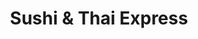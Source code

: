 ---
layout: place
title: "Sushi & Thai Express"
permalink: /new-york/north-babylon/sushi-thai-express.html
stateAbbr: NY
stateName: New York
cityName: North Babylon
place_id: ChIJY2R17gAt6IkRovScWpP-17w
photos:
  - name: >-
      places/ChIJY2R17gAt6IkRovScWpP-17w/photos/AeeoHcKvMNRmqg2sHsXSdr_dCmzKoyg0Qz4XCr1PhbGArwMxWf0J1pMdaeFxZwNHHEUMnkYw-O0JcnGW10eRmHTPe7zm98S99__EvfEfj7McLrHGHhZ4QA65bFD_hrmi05W2vWgPWEWriLXMKfHgzvWP4j68Q3Zd2vA4O0Lo7m-OsBV5S0P_g16gix9hh0Q5RzSn8nIFFRDZnSphgn5PLETOEp4SDQ_75fO04y-JNEAtQtpP3-kXIc3oPByqzTb65XSp9KN6oY-ow0d8EfyWB29AKy4gAoF_pU8xb661WDygohOrqe2sVqwWp7FsWFU2no9vv6B4BXvwoJxHdcBYWIwYZcono9G46CINVMdsSQ-evBEUdwLGX8dn5TMUNe0OCgHSpay8y1DXfxW_DylYsfwJEwh9jmuUGg-Arbsb8Q
    widthPx: 4032
    heightPx: 3024
    authorAttributions:
      - displayName: Ahsan Zahedi
        uri: https://maps.google.com/maps/contrib/114837426781857113260
        photoUri: >-
          https://lh3.googleusercontent.com/a-/ALV-UjXsmvmjLYT1B800cV2K4-v8TKJkBrx9S_6CwpVU_N6p1fa1s5cb=s100-p-k-no-mo
    flagContentUri: >-
      https://www.google.com/local/imagery/report/?cb_client=maps_api_places.places_api&image_key=!1e10!2sCIHM0ogKEICAgICUmo17&hl=en-US
    googleMapsUri: >-
      https://www.google.com/maps/place//data=!3m4!1e2!3m2!1sCIHM0ogKEICAgICUmo17!2e10!4m2!3m1!1s0x89e82d00ee756463:0xbcd7fe935a9cf4a2
  - name: >-
      places/ChIJY2R17gAt6IkRovScWpP-17w/photos/AeeoHcIIQ5Z6cb_aARw2_gMRQs7QGu4hAZeV6GILgZKsi26sXorMStRubbwFcc3fCzuNB7R2O-6EzMbEaHwmK03UZHj5DJfKqx0MFr1PG1phR83VqgeKAdTmXWeOdCoAoMIHGG4i6JDe_L-zdMECK5pJBVzoCjmiJuKTNPROt8lrLIvGr96N4ZiCmuhIndIf-tUGqcqN_qYiQ8LWhglR7wYQigeKNv87UtiW_8OhYir5sCXzrn_RDiQIDKMVNUni5BLYsrSvqBZtbU8rTeDNPTOhh8xiMgxQ2Oa6EurJergphqXpHq5o747het4yv_ZCxM-TliCwDYp8z2p6JBC-zZeKxXcUghkmWqLE3UP1BjlbtWm68p_ANsLo70YYckKhAuldF7j3YlmsDjaUVZFshRAu_kOzAAdB9xg6V0p2MVT8OZrqcQ
    widthPx: 4032
    heightPx: 3024
    authorAttributions:
      - displayName: Ahsan Zahedi
        uri: https://maps.google.com/maps/contrib/114837426781857113260
        photoUri: >-
          https://lh3.googleusercontent.com/a-/ALV-UjXsmvmjLYT1B800cV2K4-v8TKJkBrx9S_6CwpVU_N6p1fa1s5cb=s100-p-k-no-mo
    flagContentUri: >-
      https://www.google.com/local/imagery/report/?cb_client=maps_api_places.places_api&image_key=!1e10!2sCIHM0ogKEICAgICUmo37MA&hl=en-US
    googleMapsUri: >-
      https://www.google.com/maps/place//data=!3m4!1e2!3m2!1sCIHM0ogKEICAgICUmo37MA!2e10!4m2!3m1!1s0x89e82d00ee756463:0xbcd7fe935a9cf4a2
  - name: >-
      places/ChIJY2R17gAt6IkRovScWpP-17w/photos/AeeoHcK1VE5i5p3Hg0a6gVzYzMDWwK_IRSS7ZtHcWVJa_KdPzVs2mYXZBbF6QVqFOYkf4udcB0HF-dUvxKYUPVP4hVh3tpvANhfAYYjrrMtWte5DRqr2EUTHrSHqeAeMnDucGenNeDs-4x_AV0bNfXq0LSgB1Hz233ZxOiU56l3TxiQiIxZKOjYvgeXp7S-Ulk6F_ztmb7KlVsEd_Sq-G4qE9eNkwqdzwp-5ipRbSMLacfnzv-AigWuK4yEZlkeRi-Wlug6pngX3oaXHCBcnWmRC-68GRTlo87emuZVVfh5onnbHXYG1Xl02EgLbrWZ0p81WjGYSAmDey-NSDRVPLBng2s5fFrbxYeKX4R80KDyRcUsMorocoqtAoghH4LJdxTgLmaBntLeMA9CfYpA7EYo5ai2rERMWZEfgPBYMKLgm5_DWOVcG
    widthPx: 2001
    heightPx: 1125
    authorAttributions:
      - displayName: Desiree Agudo
        uri: https://maps.google.com/maps/contrib/113036024123715952644
        photoUri: >-
          https://lh3.googleusercontent.com/a-/ALV-UjXEeLw_fZupIFOBtXZt8LZFooELj77Wi71A0xZdHGfq6oRH6M1R1Q=s100-p-k-no-mo
    flagContentUri: >-
      https://www.google.com/local/imagery/report/?cb_client=maps_api_places.places_api&image_key=!1e10!2sCIHM0ogKEICAgIC7vN7upQE&hl=en-US
    googleMapsUri: >-
      https://www.google.com/maps/place//data=!3m4!1e2!3m2!1sCIHM0ogKEICAgIC7vN7upQE!2e10!4m2!3m1!1s0x89e82d00ee756463:0xbcd7fe935a9cf4a2
  - name: >-
      places/ChIJY2R17gAt6IkRovScWpP-17w/photos/AeeoHcIT9JddDFetf9TWrUIgAUGdNI3QNp5mIHlVNBG2t_VzIl8OMKNZYK1W6wv-3CwbHcSMp8eQtqRiz6UE8P7juq6h3-0ZNICR0djd30aFjByXRsu9h3hEg01RN1ZBucMG0bBKUu_RpTFfN006CF5B_nk6ABBCE1pbQQU8Yvm-iiL60rTGBSjuEwgs-rUYZJVOZdeUCsxcqFjzylg1dzhwdGc26j31wo6O4Ks7-iq-mJ08quw742vn8IYW2m7hJrMSd6BtCfQtOGeh0Q28b7HzgJvGxtc_ft9STuMVmtfDVpvD0K6fJBNHvHVzGO45dnLZ6Zr43TKNzN-8P576aA0YzMJqk2NNFNMZGe5RO_soN8tu3ptsLgyp1Ig7-CsRMKxablsZEeW0iHZzFBmVpH8HRu9CgvmmxbzOm6SFNoAMp3oqDds2
    widthPx: 1960
    heightPx: 4032
    authorAttributions:
      - displayName: Patty Dodge
        uri: https://maps.google.com/maps/contrib/108223642734530314518
        photoUri: >-
          https://lh3.googleusercontent.com/a-/ALV-UjWFSpOpYwJV9gQPN1Zjn5HHvv3GV9whE8reuiaSn-TJs4IG0vYoJA=s100-p-k-no-mo
    flagContentUri: >-
      https://www.google.com/local/imagery/report/?cb_client=maps_api_places.places_api&image_key=!1e10!2sCIHM0ogKEICAgIDSlqa72gE&hl=en-US
    googleMapsUri: >-
      https://www.google.com/maps/place//data=!3m4!1e2!3m2!1sCIHM0ogKEICAgIDSlqa72gE!2e10!4m2!3m1!1s0x89e82d00ee756463:0xbcd7fe935a9cf4a2
  - name: >-
      places/ChIJY2R17gAt6IkRovScWpP-17w/photos/AeeoHcIAmNPWzHiq5Br0VIVz5aVGtHKlmwBP87BysL7AwXD_TNPzymHWOZ1ZngAy4go1uqECBea5wlaJEsoekYzYoB_21bZkGO9UBeSv8iJ9Uppc5jrSWej1PrSgKLLSSKQ2Onycx2iCZcEatesX7-3z1Pm72BXyo1kaE5FJnwdmChGo7Q9wAWMs4pah6QlQXoLr023-Vejue_27PA8_lz5ue7WaMn5JvpY9uM3nOlNqAGmEbkRuSmXiIZRf2jmcWuenToe9m8uF_NJ32pcvYogdgGWunNyIslcAc21oHBThMCGCtOj2j7-3mX43TCrNB_lV7B3ZXf2xuq28jUEpUGqeUM6RjZ3cS-j-H6GLEz42u-QnAWNyI-XUYn8_Xx5BsL-dH_rkdpaayHB30r_BL40mGBAuMgXhzl6CqSM0zUXJY6Biag
    widthPx: 1960
    heightPx: 4032
    authorAttributions:
      - displayName: Patty Dodge
        uri: https://maps.google.com/maps/contrib/108223642734530314518
        photoUri: >-
          https://lh3.googleusercontent.com/a-/ALV-UjWFSpOpYwJV9gQPN1Zjn5HHvv3GV9whE8reuiaSn-TJs4IG0vYoJA=s100-p-k-no-mo
    flagContentUri: >-
      https://www.google.com/local/imagery/report/?cb_client=maps_api_places.places_api&image_key=!1e10!2sCIHM0ogKEICAgIDSq_38aA&hl=en-US
    googleMapsUri: >-
      https://www.google.com/maps/place//data=!3m4!1e2!3m2!1sCIHM0ogKEICAgIDSq_38aA!2e10!4m2!3m1!1s0x89e82d00ee756463:0xbcd7fe935a9cf4a2
  - name: >-
      places/ChIJY2R17gAt6IkRovScWpP-17w/photos/AeeoHcLSpe7VTfceGLtt9wdby6YARGPkfpQqQ3zJ8XqFaU15lVbSMWtT0fNbMxdcX5EzyZuBwaasTCTOIqtDngm1SlCObkJc3j3Xr0l5SDgn5RaDAXssL3EDgnwf4K2n1vbV01z1QkW-Zn-uDgnodGvx0YdY3huL8zHhKLzD5eRXx_dT_5GReHhJODQH87EJtvbZY8iNxM6A1qj3211EUCIQ5cEMGLA31Lsookcq5Y7RaFEmcoGzXzi0ZP8KzljkuSKMpnkeufEFDQe7aUzUBzgPgwIeG8Asl6LJi58ISkE9QbGHJK4l0JZDPIRQ6rFjAX_YxbzKT68R_Qgzctwn-3zjMf8dPAemI_I_IutAlvyN8TfuvGbopiKMpX8ggdafPmId9j86FhUlf0QMl8jF5ypEcbf1p0qkJO44Nf1zY_4fy7ZjfqW5
    widthPx: 3120
    heightPx: 4160
    authorAttributions:
      - displayName: Johnny Malloy
        uri: https://maps.google.com/maps/contrib/114091941831607783454
        photoUri: >-
          https://lh3.googleusercontent.com/a-/ALV-UjXUzv3yVWtUl7HaQB56yQYHBOj5piF5BD7z7rCxm9kGOUiJ0tv74g=s100-p-k-no-mo
    flagContentUri: >-
      https://www.google.com/local/imagery/report/?cb_client=maps_api_places.places_api&image_key=!1e10!2sCIHM0ogKEICAgIDMsbKIyQE&hl=en-US
    googleMapsUri: >-
      https://www.google.com/maps/place//data=!3m4!1e2!3m2!1sCIHM0ogKEICAgIDMsbKIyQE!2e10!4m2!3m1!1s0x89e82d00ee756463:0xbcd7fe935a9cf4a2
  - name: >-
      places/ChIJY2R17gAt6IkRovScWpP-17w/photos/AeeoHcIg_1gL3yZPz1QIqn218oxepu9EzjW7kp2FBrRIO0Fpiq5io1rFOCLwrx0gBrphnx-46mfZFQqtmuyTzy_xf0TCD_mPFVt5cLwYt4dmu2pC6kUASnVkcYlXQxImPFeS1xWltWx1vIZlNiqxs9_mcdFmJNTulgw9VDvweiUlKPm5F2k5AdTGhOpqpj-PbzIp_4tHWMMjko4SsjwwfIkjmCUBRfyxGCZUUEEdKLUJR1AqZiTABSZgcEuFAuQ8Dso5CwUOmvcyBB5EmZ4HcL5SxL1jPd3qoB3dVI7s0a3MN6O1d9eM0AP_6jl3p8yIvHaOIO5GWDW66eZ_Fm0YZ8IdpjZGTd77y7ydrskWhPqskNn8BumYN9_0HT8HNILhxUbSp-tpm_xBBvKfE-fOXe7raqXYdKVNldxNyRW-nJDTm3yGrxrU
    widthPx: 4032
    heightPx: 1960
    authorAttributions:
      - displayName: Patty Dodge
        uri: https://maps.google.com/maps/contrib/108223642734530314518
        photoUri: >-
          https://lh3.googleusercontent.com/a-/ALV-UjWFSpOpYwJV9gQPN1Zjn5HHvv3GV9whE8reuiaSn-TJs4IG0vYoJA=s100-p-k-no-mo
    flagContentUri: >-
      https://www.google.com/local/imagery/report/?cb_client=maps_api_places.places_api&image_key=!1e10!2sCIHM0ogKEICAgIDSlqbT2gE&hl=en-US
    googleMapsUri: >-
      https://www.google.com/maps/place//data=!3m4!1e2!3m2!1sCIHM0ogKEICAgIDSlqbT2gE!2e10!4m2!3m1!1s0x89e82d00ee756463:0xbcd7fe935a9cf4a2
  - name: >-
      places/ChIJY2R17gAt6IkRovScWpP-17w/photos/AeeoHcJZmlnJzZ4IsWa74RcppYcR17PcSyt4CN1CvE_L83TLbq2_sdSJ3qEIby6ChOfMpNXc5aP_jlE7_V31PxN-AXEG5WEA7FCgmrJQT4FSxfiSj5UHzI4bVtd0Bd7s30EUlIIRq25Dw72OuGf1_sppLiHwWrKhg6uhm20akqyAN2X3WFQOP56xXMRR2o1inaTb98WyJ4oxTg3lA8xtFnJY0tKHA6LsDHpJ-vugte1F9xn9DzxHqDchJ7MMyNnH70jUSQdBLd7B5hZk-ODeDtYtGkpjFNqQCkYK6lMbjpVa-bWriButlwe0y-YnJrzmo0qUC2NpRzFkAnw18uh31snxZqeAW2O4l_ooZHNnPVCaVitLYiGrqampbMvlMxNjUIbQbAlnm7Shn4mVQFbioTVJf9qn_qWcenLg4_Tc_U6qZ5SpYwg
    widthPx: 961
    heightPx: 1358
    authorAttributions:
      - displayName: A Bio
        uri: https://maps.google.com/maps/contrib/109266621603341296097
        photoUri: >-
          https://lh3.googleusercontent.com/a-/ALV-UjXQSnVGjri5URSe34wmZ38-gYb_rjL2VsP04IuVC_Ta6mdw9oN_=s100-p-k-no-mo
    flagContentUri: >-
      https://www.google.com/local/imagery/report/?cb_client=maps_api_places.places_api&image_key=!1e10!2sCIHM0ogKEICAgIC6v97l0wE&hl=en-US
    googleMapsUri: >-
      https://www.google.com/maps/place//data=!3m4!1e2!3m2!1sCIHM0ogKEICAgIC6v97l0wE!2e10!4m2!3m1!1s0x89e82d00ee756463:0xbcd7fe935a9cf4a2
  - name: >-
      places/ChIJY2R17gAt6IkRovScWpP-17w/photos/AeeoHcJc4ZpdafX7aRyDJ7NF-LCN5xHnpQ6Ph-g0oLoMYX5R6ooLu6IgBq4zPMjNG7t6BvXhdMMsPk6R2hsbC_tHAsYmLlV_HZcusrfSgtKgXBflaaCj1qOx3zEwRwEAM7S2UT4rgbNozS9QwqFhPeOk_I0SO2lswymQo4zMa_9pvVXKTN8qNCiK50O5JmqunCQXs_gZkoa0WiVd5DGdPhNFnPe1Cltl0L80S3GKW46seUiVDXI2Fj_czvKaiccneH_EI8hpo_jA36jr5vgXsra-dhz4d1dIzZNJL_AV9N04NuwomWE8g6LWoQY5FTtbI4z0dtaivzkX2VLMSeNQ7KYgyE6bqQ6IRvYfOAxOHPv4uvxhY46JL_SWuoJIE1XA3KOGfVZkAu9N7fZOrTN93yMLOzikulKaSkS9LSiUI1UOAMpRf3T8
    widthPx: 4032
    heightPx: 1960
    authorAttributions:
      - displayName: Patty Dodge
        uri: https://maps.google.com/maps/contrib/108223642734530314518
        photoUri: >-
          https://lh3.googleusercontent.com/a-/ALV-UjWFSpOpYwJV9gQPN1Zjn5HHvv3GV9whE8reuiaSn-TJs4IG0vYoJA=s100-p-k-no-mo
    flagContentUri: >-
      https://www.google.com/local/imagery/report/?cb_client=maps_api_places.places_api&image_key=!1e10!2sCIHM0ogKEICAgIDSq_2UtwE&hl=en-US
    googleMapsUri: >-
      https://www.google.com/maps/place//data=!3m4!1e2!3m2!1sCIHM0ogKEICAgIDSq_2UtwE!2e10!4m2!3m1!1s0x89e82d00ee756463:0xbcd7fe935a9cf4a2
  - name: >-
      places/ChIJY2R17gAt6IkRovScWpP-17w/photos/AeeoHcJfU2XyB1bd3iUWmkhb95W2JADg4iQ7Eil5lfT-c2f5VsN-pOl2VtdyRDRUhlB1xDCMAbLMBKB5vkZ9pIFoyTWNqqXC9Au5gxqtRTfw_DNJTA6jrRqj5D21gCJFNgoW2ikDkAMewOq8JtV553iCXjGLkHJdk4k250oa4MUY9DYrWr8HGZMY9kBsyRJZz2l3ICPB7D9g2izHAAkwtelkJCFdmmSbBNlyOhVyU887FjE77lOem_ZfZ_w17c6DtWlyMHDJNDItXehgnw1KcW7YDhopi71N9Ufzf_Y6yd2e3KCM3yO0lxBz03J4tJAveXcWDccllvGTwOQfO5ySXYcqsZl6OWjbxnSh9PlNPWc15akCVoVXfwhVJsUzynZ9iqFkFYXtsKPYECpWnLHU8xscnhrS6cYoClqO-MXd3vk9Wzk
    widthPx: 1960
    heightPx: 3667
    authorAttributions:
      - displayName: Patty Dodge
        uri: https://maps.google.com/maps/contrib/108223642734530314518
        photoUri: >-
          https://lh3.googleusercontent.com/a-/ALV-UjWFSpOpYwJV9gQPN1Zjn5HHvv3GV9whE8reuiaSn-TJs4IG0vYoJA=s100-p-k-no-mo
    flagContentUri: >-
      https://www.google.com/local/imagery/report/?cb_client=maps_api_places.places_api&image_key=!1e10!2sCIHM0ogKEICAgIDSq_2mCw&hl=en-US
    googleMapsUri: >-
      https://www.google.com/maps/place//data=!3m4!1e2!3m2!1sCIHM0ogKEICAgIDSq_2mCw!2e10!4m2!3m1!1s0x89e82d00ee756463:0xbcd7fe935a9cf4a2
address: 1165 Deer Park Ave, North Babylon, NY 11703, USA
street: 1165 Deer Park Ave
city: North Babylon
state: NY
zip: '11703'
country: USA
neighborhood: null
latitude: '40.736355'
longitude: '-73.319956'
accessibility_options:
  wheelchairAccessibleParking: true
  wheelchairAccessibleEntrance: true
  wheelchairAccessibleRestroom: true
  wheelchairAccessibleSeating: true
business_status: OPERATIONAL
name: Sushi & Thai Express
google_maps_links:
  directionsUri: >-
    https://www.google.com/maps/dir//''/data=!4m7!4m6!1m1!4e2!1m2!1m1!1s0x89e82d00ee756463:0xbcd7fe935a9cf4a2!3e0
  placeUri: https://maps.google.com/?cid=13607624707957126306
  writeAReviewUri: >-
    https://www.google.com/maps/place//data=!4m3!3m2!1s0x89e82d00ee756463:0xbcd7fe935a9cf4a2!12e1
  reviewsUri: >-
    https://www.google.com/maps/place//data=!4m4!3m3!1s0x89e82d00ee756463:0xbcd7fe935a9cf4a2!9m1!1b1
  photosUri: >-
    https://www.google.com/maps/place//data=!4m3!3m2!1s0x89e82d00ee756463:0xbcd7fe935a9cf4a2!10e5
primary_type: Sushi Restaurant
opening_hours:
  regular: null
  current: null
secondary_opening_hours:
  regular:
    weekdayDescriptions: null
    type: null
  current:
    weekdayDescriptions: null
    type: null
phone: null
price_level: null
price_range: null
rating: null
rating_count: 0
website: null
description: null
reviews: null
parking_options: null
payment_options: null
allow_dogs: null
curbside_pickup: null
delivery: null
dine_in: null
good_for_children: null
good_for_groups: null
good_for_sports: null
live_music: null
menu_for_children: null
outdoor_seating: null
reservable: null
restroom: null
serves_beer: null
serves_breakfast: null
serves_brunch: null
serves_cocktails: null
serves_coffee: null
serves_dinner: null
serves_dessert: null
serves_lunch: null
serves_vegetarian_food: null
serves_wine: null
takeout: null
slug: Sushi-and-Thai-Express

---